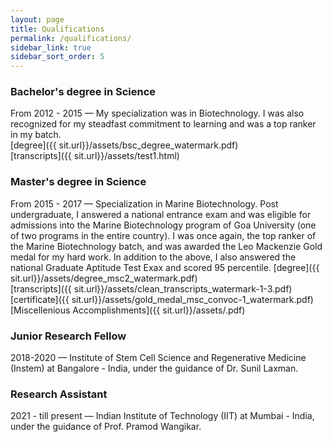 ```yaml
---
layout: page
title: Qualifications
permalink: /qualifications/
sidebar_link: true
sidebar_sort_order: 5
---
```

### Bachelor's degree in Science
From 2012 - 2015 — My specialization was in Biotechnology. I was also recognized for my steadfast commitment to learning and was a top ranker in my batch.  
[degree]({{ sit.url}}/assets/bsc_degree_watermark.pdf)  
[transcripts]({{ sit.url}}/assets/test1.html)

### Master's degree in Science
From 2015 - 2017 — Specialization in Marine Biotechnology.
Post undergraduate, I answered a national entrance exam and was eligible for admissions into the Marine Biotechnology program of Goa University (one of two programs in the entire country). 
I was once again, the top ranker of the Marine Biotechnology batch, and was awarded the Leo Mackenzie Gold medal for my hard work.
In addition to the above, I also answered the national Graduate Aptitude Test Exax and scored 95 percentile. 
[degree]({{ sit.url}}/assets/degree_msc2_watermark.pdf)  
[transcripts]({{ sit.url}}/assets/clean_transcripts_watermark-1-3.pdf)  
[certificate]({{ sit.url}}/assets/gold_medal_msc_convoc-1_watermark.pdf)  
[Miscellenious Accomplishments]({{ sit.url}}/assets/.pdf)  


### Junior Research Fellow
2018-2020 — Institute of Stem Cell Science and Regenerative Medicine (Instem) at Bangalore - India, under the guidance of Dr. Sunil Laxman.

### Research Assistant
2021 - till present — Indian Institute of Technology (IIT) at Mumbai - India, under the guidance of Prof. Pramod Wangikar. 

